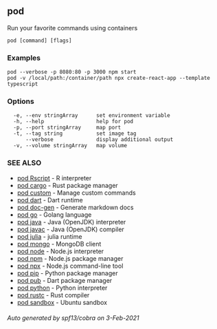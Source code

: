 ## pod

Run your favorite commands using containers

```
pod [command] [flags]
```

### Examples

```
pod --verbose -p 8080:80 -p 3000 npm start
pod -v /local/path:/container/path npx create-react-app --template typescript
```

### Options

```
  -e, --env stringArray      set environment variable
  -h, --help                 help for pod
  -p, --port stringArray     map port
  -t, --tag string           set image tag
      --verbose              display additional output
  -v, --volume stringArray   map volume
```

### SEE ALSO

* [pod Rscript](pod_Rscript.md)	 - R interpreter
* [pod cargo](pod_cargo.md)	 - Rust package manager
* [pod custom](pod_custom.md)	 - Manage custom commands
* [pod dart](pod_dart.md)	 - Dart runtime
* [pod doc-gen](pod_doc-gen.md)	 - Generate markdown docs
* [pod go](pod_go.md)	 - Golang language
* [pod java](pod_java.md)	 - Java (OpenJDK) interpreter
* [pod javac](pod_javac.md)	 - Java (OpenJDK) compiler
* [pod julia](pod_julia.md)	 - julia runtime
* [pod mongo](pod_mongo.md)	 - MongoDB client
* [pod node](pod_node.md)	 - Node.js interpreter
* [pod npm](pod_npm.md)	 - Node.js package manager
* [pod npx](pod_npx.md)	 - Node.js command-line tool
* [pod pip](pod_pip.md)	 - Python package manager
* [pod pub](pod_pub.md)	 - Dart package manager
* [pod python](pod_python.md)	 - Python interpreter
* [pod rustc](pod_rustc.md)	 - Rust compiler
* [pod sandbox](pod_sandbox.md)	 - Ubuntu sandbox

###### Auto generated by spf13/cobra on 3-Feb-2021
